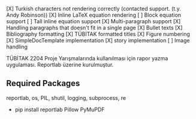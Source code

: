   [X] Turkish characters not rendering correctly (contacted support. (t.y. Andy Robinson))
  [X] Inline LaTeX equation rendering
  [ ] Block equation support
  [ ] Tall inline equation support
  [X] Multi-paragraph support
  [X] Handling paragraphs that doesn't fit in a single page
  [X] Bullet texts
  [X] Bibliography formatting
  [X] TÜBİTAK formatted titles
  [X] Figure numbering
  [X] SimpleDocTemplate implementation
  [X] story implementation
  [ ] Image handling

TÜBİTAK 2204 Proje Yarışmalarında kullanılması için rapor yazma uygulaması.
Reportlab üzerine kurulmuştur.

## Required Packages

reportlab, os, PIL, shutil, logging, subprocess, re
- pip install reportlab Pillow PyMuPDF